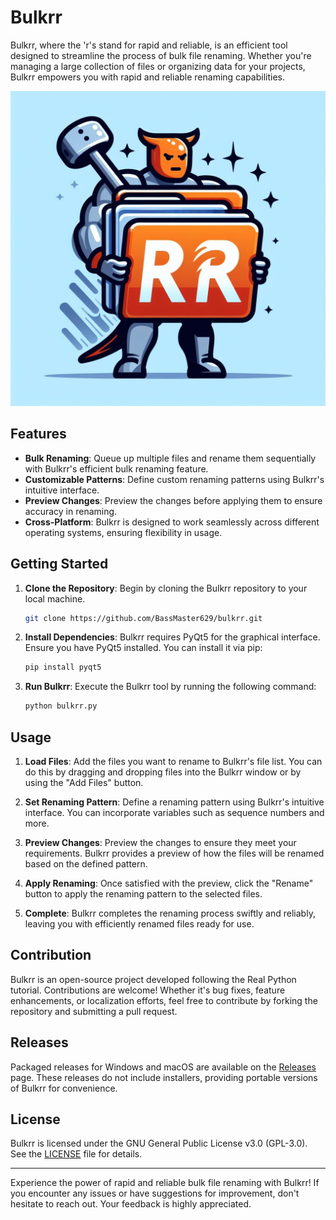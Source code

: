 # Bulkrr

Bulkrr, where the 'r's stand for rapid and reliable, is an efficient tool designed to streamline the process of bulk file renaming. Whether you're managing a large collection of files or organizing data for your projects, Bulkrr empowers you with rapid and reliable renaming capabilities.

![Bulkrr Logo](Bulkrr_logo.jpeg)

## Features

- **Bulk Renaming**: Queue up multiple files and rename them sequentially with Bulkrr's efficient bulk renaming feature.
- **Customizable Patterns**: Define custom renaming patterns using Bulkrr's intuitive interface.
- **Preview Changes**: Preview the changes before applying them to ensure accuracy in renaming.
- **Cross-Platform**: Bulkrr is designed to work seamlessly across different operating systems, ensuring flexibility in usage.

## Getting Started

1. **Clone the Repository**: Begin by cloning the Bulkrr repository to your local machine.

   ```bash
   git clone https://github.com/BassMaster629/bulkrr.git
   ```

2. **Install Dependencies**: Bulkrr requires PyQt5 for the graphical interface. Ensure you have PyQt5 installed. You can install it via pip:

   ```bash
   pip install pyqt5
   ```

3. **Run Bulkrr**: Execute the Bulkrr tool by running the following command:

   ```bash
   python bulkrr.py
   ```

## Usage

1. **Load Files**: Add the files you want to rename to Bulkrr's file list. You can do this by dragging and dropping files into the Bulkrr window or by using the "Add Files" button.

2. **Set Renaming Pattern**: Define a renaming pattern using Bulkrr's intuitive interface. You can incorporate variables such as sequence numbers and more.

3. **Preview Changes**: Preview the changes to ensure they meet your requirements. Bulkrr provides a preview of how the files will be renamed based on the defined pattern.

4. **Apply Renaming**: Once satisfied with the preview, click the "Rename" button to apply the renaming pattern to the selected files.

5. **Complete**: Bulkrr completes the renaming process swiftly and reliably, leaving you with efficiently renamed files ready for use.

## Contribution

Bulkrr is an open-source project developed following the Real Python tutorial. Contributions are welcome! Whether it's bug fixes, feature enhancements, or localization efforts, feel free to contribute by forking the repository and submitting a pull request.

## Releases

Packaged releases for Windows and macOS are available on the [Releases](https://github.com/BassMaster629/bulkrr/releases) page. These releases do not include installers, providing portable versions of Bulkrr for convenience.

## License

Bulkrr is licensed under the GNU General Public License v3.0 (GPL-3.0). See the [LICENSE](LICENSE) file for details.

---

Experience the power of rapid and reliable bulk file renaming with Bulkrr! If you encounter any issues or have suggestions for improvement, don't hesitate to reach out. Your feedback is highly appreciated.
